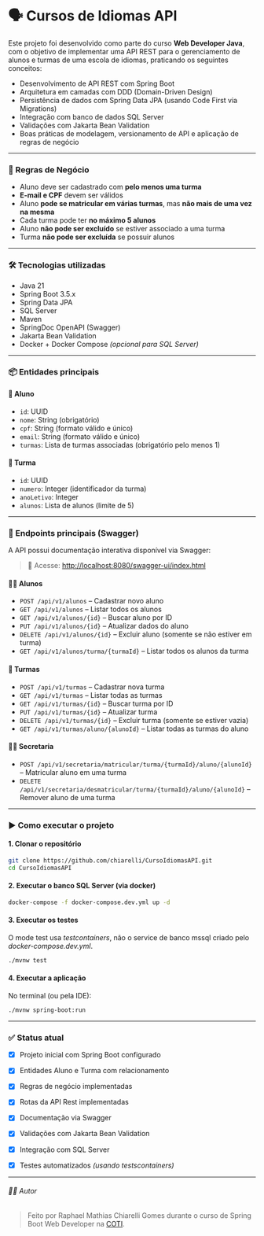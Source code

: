 # 🗣️ Cursos de Idiomas API

Este projeto foi desenvolvido como parte do curso **Web Developer Java**, com o objetivo de implementar uma API REST para o gerenciamento de alunos e turmas de uma escola de idiomas, praticando os seguintes conceitos:

- Desenvolvimento de API REST com Spring Boot  
- Arquitetura em camadas com DDD (Domain-Driven Design)  
- Persistência de dados com Spring Data JPA (usando Code First via Migrations)  
- Integração com banco de dados SQL Server  
- Validações com Jakarta Bean Validation  
- Boas práticas de modelagem, versionamento de API e aplicação de regras de negócio  

---

### 🧠 Regras de Negócio

- Aluno deve ser cadastrado com **pelo menos uma turma**
- **E-mail e CPF** devem ser válidos
- Aluno **pode se matricular em várias turmas**, mas **não mais de uma vez na mesma**
- Cada turma pode ter **no máximo 5 alunos**
- Aluno **não pode ser excluído** se estiver associado a uma turma
- Turma **não pode ser excluída** se possuir alunos

---

### 🛠 Tecnologias utilizadas

- Java 21  
- Spring Boot 3.5.x 
- Spring Data JPA  
- SQL Server  
- Maven  
- SpringDoc OpenAPI (Swagger)  
- Jakarta Bean Validation  
- Docker + Docker Compose *(opcional para SQL Server)*

---

### 📦 Entidades principais

#### 👤 Aluno

- `id`: UUID  
- `nome`: String (obrigatório)  
- `cpf`: String (formato válido e único)  
- `email`: String (formato válido e único)  
- `turmas`: Lista de turmas associadas (obrigatório pelo menos 1)

#### 🏫 Turma

- `id`: UUID  
- `numero`: Integer (identificador da turma)  
- `anoLetivo`: Integer  
- `alunos`: Lista de alunos (limite de 5)

---

### 🔄 Endpoints principais (Swagger)

A API possui documentação interativa disponível via Swagger:

> 🔗 Acesse: [http://localhost:8080/swagger-ui/index.html](http://localhost:8080/swagger-ui/index.html)

#### 👨‍🎓 Alunos

- `POST /api/v1/alunos` – Cadastrar novo aluno  
- `GET /api/v1/alunos` – Listar todos os alunos  
- `GET /api/v1/alunos/{id}` – Buscar aluno por ID  
- `PUT /api/v1/alunos/{id}` – Atualizar dados do aluno  
- `DELETE /api/v1/alunos/{id}` – Excluir aluno (somente se não estiver em turma)
- `GET /api/v1/alunos/turma/{turmaId}` – Listar todos os alunos da turma

#### 🏫 Turmas

- `POST /api/v1/turmas` – Cadastrar nova turma  
- `GET /api/v1/turmas` – Listar todas as turmas  
- `GET /api/v1/turmas/{id}` – Buscar turma por ID  
- `PUT /api/v1/turmas/{id}` – Atualizar turma  
- `DELETE /api/v1/turmas/{id}` – Excluir turma (somente se estiver vazia)
- `GET /api/v1/turmas/aluno/{alunoId}` – Listar todas as turmas do aluno

#### 👩‍🏫 Secretaria

- `POST /api/v1/secretaria/matricular/turma/{turmaId}/aluno/{alunoId}` – Matricular aluno em uma turma
- `DELETE /api/v1/secretaria/desmatricular/turma/{turmaId}/aluno/{alunoId}` – Remover aluno de uma turma

---

### ▶️ Como executar o projeto

#### 1. Clonar o repositório
```bash
git clone https://github.com/chiarelli/CursoIdiomasAPI.git
cd CursoIdiomasAPI
```
#### 2. Executar o banco SQL Server (via docker)

```bash
docker-compose -f docker-compose.dev.yml up -d
```

#### 3. Executar os testes
O mode test usa *testcontainers*, não o service de banco mssql criado pelo *docker-compose.dev.yml*.

```bash
./mvnw test
```

#### 4. Executar a aplicação
No terminal (ou pela IDE):

```bash
./mvnw spring-boot:run
```
---

### ✅ Status atual

- [x] Projeto inicial com Spring Boot configurado

- [x] Entidades Aluno e Turma com relacionamento

- [x] Regras de negócio implementadas

- [x] Rotas da API Rest implementadas

- [x] Documentação via Swagger

- [x] Validações com Jakarta Bean Validation

- [x] Integração com SQL Server

- [x] Testes automatizados *(usando testscontainers)*

---
###### 👨‍💻 Autor
> Feito por Raphael Mathias Chiarelli Gomes durante o curso de Spring Boot Web Developer na [COTI](https://www.cotiinformatica.com.br/curso/java).

